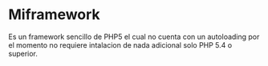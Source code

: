 # Miframework
Es un framework sencillo de PHP5 el cual no cuenta con un autoloading por el momento no requiere intalacion de nada adicional solo PHP 5.4 o superior.
